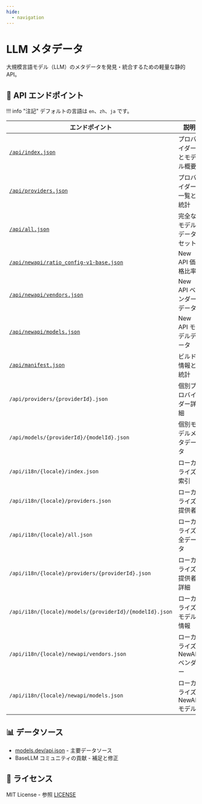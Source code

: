 ```yaml
---
hide:
  - navigation
---
```


# LLM メタデータ

大規模言語モデル（LLM）のメタデータを発見・統合するための軽量な静的 API。

## 📡 API エンドポイント

!!! info "注記"
    デフォルトの言語は `en`、`zh`、`ja` です。

| エンドポイント                                                                     | 説明                         | 例                                          |
| ---------------------------------------------------------------------------------- | ---------------------------- | ------------------------------------------- |
| [`/api/index.json`](../api/index.json)                                             | プロバイダーとモデル概要     | すべてのプロバイダーとモデルの基本情報      |
| [`/api/providers.json`](../api/providers.json)                                     | プロバイダー一覧と統計       | プロバイダー一覧とモデル数統計              |
| [`/api/all.json`](../api/all.json)                                                 | 完全なモデルデータセット     | すべてのモデルの詳細情報                    |
| [`/api/newapi/ratio_config-v1-base.json`](../api/newapi/ratio_config-v1-base.json) | New API 価格比率             | New API システムにおける価格計算の比率      |
| [`/api/newapi/vendors.json`](../api/newapi/vendors.json)                           | New API ベンダーデータ       | New API システム向けのベンダーデータ        |
| [`/api/newapi/models.json`](../api/newapi/models.json)                             | New API モデルデータ         | New API システム向けのモデルデータ          |
| [`/api/manifest.json`](../api/manifest.json)                                       | ビルド情報と統計             | ビルド情報およびデータ統計                  |
| `/api/providers/{providerId}.json`                                                 | 個別プロバイダー詳細         | 例：`/api/providers/openai.json`            |
| `/api/models/{providerId}/{modelId}.json`                                          | 個別モデルメタデータ         | 例：`/api/models/openai/gpt-4.json`         |
| `/api/i18n/{locale}/index.json`                                                    | ローカライズ索引             | 例：`/api/i18n/zh/index.json`               |
| `/api/i18n/{locale}/providers.json`                                                | ローカライズ提供者           | 例：`/api/i18n/ja/providers.json`           |
| `/api/i18n/{locale}/all.json`                                                      | ローカライズ全データ         | 例：`/api/i18n/zh/all.json`                 |
| `/api/i18n/{locale}/providers/{providerId}.json`                                   | ローカライズ提供者詳細       | 例：`/api/i18n/zh/providers/openai.json`    |
| `/api/i18n/{locale}/models/{providerId}/{modelId}.json`                            | ローカライズモデル情報       | 例：`/api/i18n/ja/models/openai/gpt-4.json` |
| `/api/i18n/{locale}/newapi/vendors.json`                                           | ローカライズ NewAPI ベンダー | 例：`/api/i18n/zh/newapi/vendors.json`      |
| `/api/i18n/{locale}/newapi/models.json`                                            | ローカライズ NewAPI モデル   | 例：`/api/i18n/ja/newapi/models.json`       |

## 📊 データソース

- [models.dev/api.json](https://models.dev/api.json) - 主要データソース
- BaseLLM コミュニティの貢献 - 補足と修正

## 📄 ライセンス

MIT License - 参照 [LICENSE](https://github.com/basellm/llm-metadata/blob/main/LICENSE)

